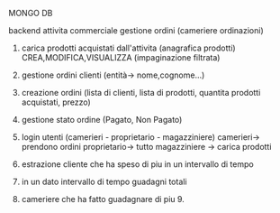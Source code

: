 MONGO DB

backend attivita commerciale
gestione ordini (cameriere ordinazioni)

1. carica prodotti acquistati dall'attivita (anagrafica prodotti) 
CREA,MODIFICA,VISUALIZZA (impaginazione filtrata) 

2. gestione ordini clienti (entità-> nome,cognome...) 
3. creazione ordini (lista di clienti, lista di prodotti, quantita prodotti acquistati, prezzo) 
4. gestione stato ordine (Pagato, Non Pagato)
5. login utenti (camerieri - proprietario - magazziniere) 
        camerieri-> prendono ordini
        proprietario-> tutto
        magazziniere -> carica prodotti
    
6. estrazione cliente che ha speso di piu in un intervallo di tempo
7. in un dato intervallo di tempo guadagni totali
8. cameriere che ha fatto guadagnare di piu 9.